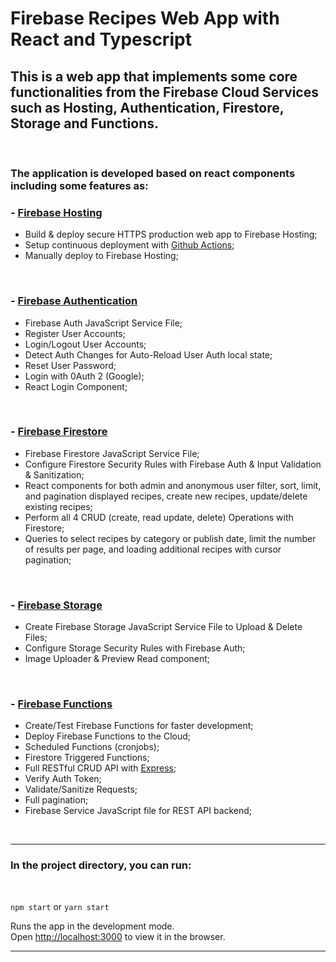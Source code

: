 # Firebase Recipes Web App with React and Typescript

## This is a web app that implements some core functionalities from the Firebase Cloud Services such as Hosting, Authentication, Firestore, Storage and Functions.
<br />

### The application is developed based on react components including some features as:


### - [Firebase Hosting](https://firebase.google.com/docs/hosting)

- Build & deploy secure HTTPS production web app to Firebase Hosting;
- Setup continuous deployment with [Github Actions](https://docs.github.com/en/actions);
- Manually deploy to Firebase Hosting;
<br />

### - [Firebase Authentication](https://firebase.google.com/docs/auth)

- Firebase Auth JavaScript Service File;
- Register User Accounts;
- Login/Logout User Accounts;
- Detect Auth Changes for Auto-Reload User Auth local state;
- Reset User Password;
- Login with 0Auth 2 (Google);
- React Login Component;
<br />

### - [Firebase Firestore](https://firebase.google.com/docs/firestore)

- Firebase Firestore JavaScript Service File;
- Configure Firestore Security Rules with Firebase Auth & Input Validation & Sanitization;
- React components for both admin and anonymous user filter, sort, limit, and pagination displayed recipes, create new recipes, update/delete existing recipes;
- Perform all 4 CRUD (create, read update, delete) Operations with Firestore;
- Queries to select recipes by category or publish date, limit the number of results per page, and loading additional recipes with cursor pagination;
<br />

### - [Firebase Storage](https://firebase.google.com/docs/storage)

- Create Firebase Storage JavaScript Service File to Upload & Delete Files;
- Configure Storage Security Rules with Firebase Auth;
- Image Uploader & Preview Read component;
<br />

### - [Firebase Functions](https://firebase.google.com/docs/functions)

- Create/Test Firebase Functions for faster development;
- Deploy Firebase Functions to the Cloud;
- Scheduled Functions (cronjobs);
- Firestore Triggered Functions;
- Full RESTful CRUD API with [Express](http://expressjs.com/);
- Verify Auth Token;
- Validate/Sanitize Requests;
- Full pagination;
- Firebase Service JavaScript file for REST API backend;
<br />
<hr />


### In the project directory, you can run:
<br />

`npm start`  or   `yarn start`

Runs the app in the development mode.\
Open [http://localhost:3000](http://localhost:3000) to view it in the browser.
<br />
<hr />
